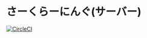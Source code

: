 # さーくらーにんぐ(サーバー)
[![CircleCI](https://circleci.com/gh/gedorinku/study-battle-server.svg?style=svg&circle-token=877d6ff4e4c6f7065fe050c435ae82c0bbfc0e6c)](https://circleci.com/gh/gedorinku/study-battle-server)

